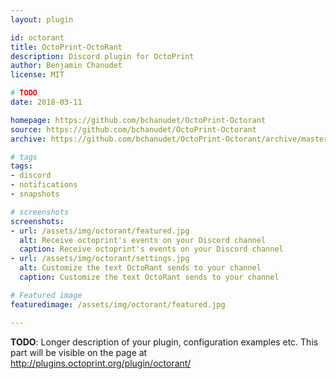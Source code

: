 ```yaml
---
layout: plugin

id: octorant
title: OctoPrint-OctoRant
description: Discord plugin for OctoPrint
author: Benjamin Chanudet
license: MIT

# TODO
date: 2018-03-11

homepage: https://github.com/bchanudet/OctoPrint-Octorant
source: https://github.com/bchanudet/OctoPrint-Octorant
archive: https://github.com/bchanudet/OctoPrint-Octorant/archive/master.zip

# tags
tags:
- discord
- notifications
- snapshots

# screenshots
screenshots:
- url: /assets/img/octorant/featured.jpg
  alt: Receive octoprint's events on your Discord channel
  caption: Receive octoprint's events on your Discord channel
- url: /assets/img/octorant/settings.jpg
  alt: Customize the text OctoRant sends to your channel
  caption: Customize the text OctoRant sends to your channel

# Featured image
featuredimage: /assets/img/octorant/featured.jpg

---
```


**TODO**: Longer description of your plugin, configuration examples etc. This part will be visible on the page at
http://plugins.octoprint.org/plugin/octorant/
